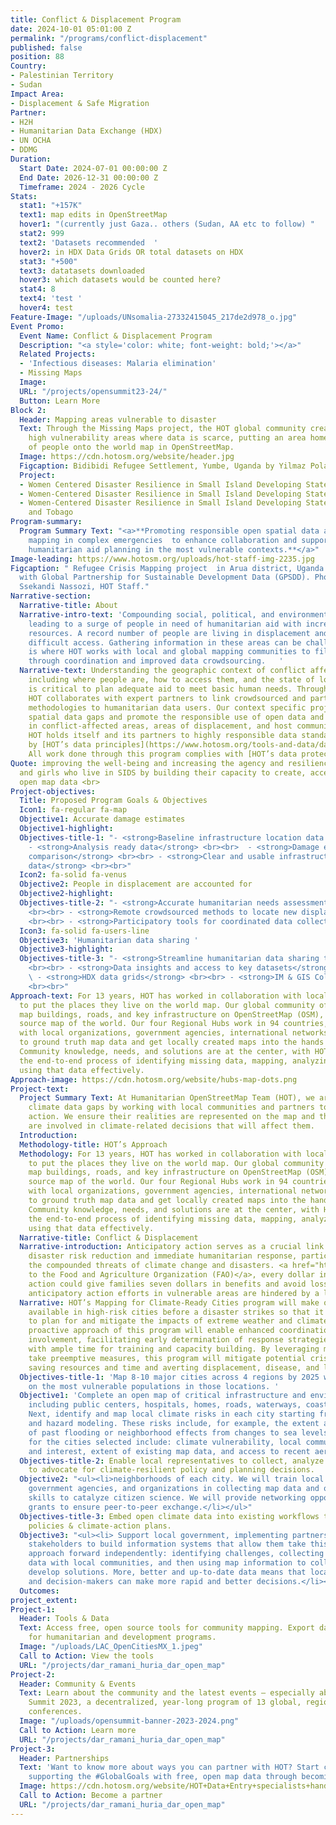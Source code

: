 ```yaml
---
title: Conflict & Displacement Program
date: 2024-10-01 05:01:00 Z
permalink: "/programs/conflict-displacement"
published: false
position: 88
Country:
- Palestinian Territory
- Sudan
Impact Area:
- Displacement & Safe Migration
Partner:
- H2H
- Humanitarian Data Exchange (HDX)
- UN OCHA
- DDMG
Duration:
  Start Date: 2024-07-01 00:00:00 Z
  End Date: 2026-12-31 00:00:00 Z
  Timeframe: 2024 - 2026 Cycle
Stats:
  stat1: "+157K"
  text1: map edits in OpenStreetMap
  hover1: "(currently just Gaza.. others (Sudan, AA etc to follow) "
  stat2: 999
  text2: 'Datasets recommended  '
  hover2: in HDX Data Grids OR total datasets on HDX
  stat3: "+500"
  text3: datatasets downloaded
  hover3: which datasets would be counted here?
  stat4: 8
  text4: 'test '
  hover4: test
Feature-Image: "/uploads/UNsomalia-27332415045_217de2d978_o.jpg"
Event Promo:
  Event Name: Conflict & Displacement Program
  Description: "<a style='color: white; font-weight: bold;'></a>"
  Related Projects:
  - 'Infectious diseases: Malaria elimination'
  - Missing Maps
  Image: 
  URL: "/projects/opensummit23-24/"
  Button: Learn More
Block 2:
  Header: Mapping areas vulnerable to disaster
  Text: Through the Missing Maps project, the HOT global community creates maps of
    high vulnerability areas where data is scarce, putting an area home to millions
    of people onto the world map in OpenStreetMap.
  Image: https://cdn.hotosm.org/website/header.jpg
  Figcaption: Bidibidi Refugee Settlement, Yumbe, Uganda by Yilmaz Polat
  Project:
  - Women Centered Disaster Resilience in Small Island Developing States - Montserrat
  - Women-Centered Disaster Resilience in Small Island Developing States - Timor-Leste
  - Women-Centered Disaster Resilience in Small Island Developing States - Trinidad
    and Tobago
Program-summary:
  Program Summary Text: "<a>**Promoting responsible open spatial data and participatory
    mapping in complex emergencies  to enhance collaboration and support informed
    humanitarian aid planning in the most vulnerable contexts.**</a>"
Image-leading: https://www.hotosm.org/uploads/hot-staff-img-2235.jpg
Figcaption: " Refugee Crisis Mapping project  in Arua district, Uganda in collaboration
  with Global Partnership for Sustainable Development Data (GPSDD). Photo by: Shamillah
  Ssekandi Nassozi, HOT Staff."
Narrative-section:
  Narrative-title: About
  Narrative-intro-text: 'Compounding social, political, and environmental risks are
    leading to a surge of people in need of humanitarian aid with increasingly limited
    resources. A record number of people are living in displacement and in areas of
    difficult access. Gathering information in these areas can be challenging, which
    is where HOT works with local and global mapping communities to fill these gaps
    through coordination and improved data crowdsourcing.   '
  Narrative-text: Understanding the geographic context of conflict affected areas,
    including where people are, how to access them, and the state of local infrastructure
    is critical to plan adequate aid to meet basic human needs. Through this program,
    HOT collaborates with expert partners to link crowdsourced and participatory mapping
    methodologies to humanitarian data users. Our context specific projects address
    spatial data gaps and promote the responsible use of open data and methodologies
    in conflict-affected areas, areas of displacement, and host communities.<br><br>
    HOT holds itself and its partners to highly responsible data standards guided
    by [HOT’s data principles](https://www.hotosm.org/tools-and-data/data-principles/).
    All work done through this program complies with [HOT’s data protection framework](https://github.com/hotosm/data_protection_project/).
Quote: improving the well-being and increasing the agency and resilience of women
  and girls who live in SIDS by building their capacity to create, access, and use
  open map data <br>
Project-objectives:
  Title: Proposed Program Goals & Objectives
  Icon1: fa-regular fa-map
  Objective1: Accurate damage estimates
  Objective1-highlight: 
  Objectives-title-1: "- <strong>Baseline infrastructure location data </strong> <br><br>
    - <strong>Analysis ready data</strong> <br><br>  - <strong>Damage estimate datasets
    comparison</strong> <br><br> - <strong>Clear and usable infrastructure damage
    data</strong> <br><br>"
  Icon2: fa-solid fa-venus
  Objective2: People in displacement are accounted for
  Objective2-highlight: 
  Objectives-title-2: "- <strong>Accurate humanitarian needs assessments </strong>
    <br><br> - <strong>Remote crowdsourced methods to locate new displacements</strong>
    <br><br> - <strong>Participatory tools for coordinated data collection in camps</strong> "
  Icon3: fa-solid fa-users-line
  Objective3: 'Humanitarian data sharing '
  Objective3-highlight: 
  Objectives-title-3: "- <strong>Streamline humanitarian data sharing to OSM </strong>
    <br><br> - <strong>Data insights and access to key datasets</strong> <br><br>
    \ - <strong>HDX data grids</strong> <br><br> - <strong>IM & GIS Collaboration</strong>
    <br><br>"
Approach-text: For 13 years, HOT has worked in collaboration with local communities
  to put the places they live on the world map. Our global community of 600K+ volunteers
  map buildings, roads, and key infrastructure on OpenStreetMap (OSM), a free open
  source map of the world. Our four Regional Hubs work in 94 countries, connecting
  with local organizations, government agencies, international networks, and others
  to ground truth map data and get locally created maps into the hands of decision-makers.
  Community knowledge, needs, and solutions are at the center, with HOT facilitating
  the end-to-end process of identifying missing data, mapping, analyzing data, and
  using that data effectively.
Approach-image: https://cdn.hotosm.org/website/hubs-map-dots.png
Project-text:
  Project Summary Text: At Humanitarian OpenStreetMap Team (HOT), we are addressing
    climate data gaps by working with local communities and partners to take anticipatory
    action. We ensure their realities are represented on the map and that communities
    are involved in climate-related decisions that will affect them.
  Introduction: 
  Methodology-title: HOT’s Approach
  Methodology: For 13 years, HOT has worked in collaboration with local communities
    to put the places they live on the world map. Our global community of 600K+ volunteers
    map buildings, roads, and key infrastructure on OpenStreetMap (OSM), a free open
    source map of the world. Our four Regional Hubs work in 94 countries, connecting
    with local organizations, government agencies, international networks, and others
    to ground truth map data and get locally created maps into the hands of decision-makers.
    Community knowledge, needs, and solutions are at the center, with HOT facilitating
    the end-to-end process of identifying missing data, mapping, analyzing data, and
    using that data effectively.
  Narrative-title: Conflict & Displacement
  Narrative-introduction: Anticipatory action serves as a crucial link between long-term
    disaster risk reduction and immediate humanitarian response, particularly amidst
    the compounded threats of climate change and disasters. <a href="https://www.fao.org/documents/card/en/c/cb7145en">According
    to the Food and Agriculture Organization (FAO)</a>, every dollar invested in anticipatory
    action could give families seven dollars in benefits and avoid losses. However,
    anticipatory action efforts in vulnerable areas are hindered by a lack of data.
  Narrative: HOT’s Mapping for Climate-Ready Cities program will make open map data
    available in high-risk cities before a disaster strikes so that it can be used
    to plan for and mitigate the impacts of extreme weather and climate events. The
    proactive approach of this program will enable enhanced coordination and community
    involvement, facilitating early determination of response strategies and providers
    with ample time for training and capacity building. By leveraging map data to
    take preemptive measures, this program will mitigate potential crises, thereby
    saving resources and time and averting displacement, disease, and livelihood losses.
  Objectives-title-1: 'Map 8-10 major cities across 4 regions by 2025 with a focus
    on the most vulnerable populations in those locations. '
  Objective1: 'Complete an open map of critical infrastructure and environmental systems,
    including public centers, hospitals, homes, roads, waterways, coastlines, etc.
    Next, identify and map local climate risks in each city starting from tested risk
    and hazard modeling. These risks include, for example, the extent and severity
    of past flooding or neighborhood effects from changes to sea levels. Criteria
    for the cities selected include: climate vulnerability, local community capacity
    and interest, extent of existing map data, and access to recent aerial imagery.'
  Objectives-title-2: Enable local representatives to collect, analyze & use map data
    to advocate for climate-resilient policy and planning decisions.
  Objective2: "<ul><li>neighborhoods of each city. We will train local communities,
    government agencies, and organizations in collecting map data and open data use
    skills to catalyze citizen science. We will provide networking opportunities and
    grants to ensure peer-to-peer exchange.</li></ul>"
  Objectives-title-3: Embed open climate data into existing workflows to create data-informed
    policies & climate-action plans.
  Objective3: "<ul><li> Support local government, implementing partners and other
    stakeholders to build information systems that allow them take this community-centered
    approach forward independently: identifying challenges, collecting and analyzing
    data with local communities, and then using map information to collaboratively
    develop solutions. More, better and up-to-date data means that locals, advocates
    and decision-makers can make more rapid and better decisions.</li></ul>"
  Outcomes: 
project_extent: 
Project-1:
  Header: Tools & Data
  Text: Access free, open source tools for community mapping. Export data from OpenStreetMap
    for humanitarian and development programs.
  Image: "/uploads/LAC_OpenCitiesMX_1.jpeg"
  Call to Action: View the tools
  URL: "/projects/dar_ramani_huria_dar_open_map"
Project-2:
  Header: Community & Events
  Text: Learn about the community and the latest events — especially about the Open
    Summit 2023, a decentralized, year-long program of 13 global, regional, and local
    conferences.
  Image: "/uploads/opensummit-banner-2023-2024.png"
  Call to Action: Learn more
  URL: "/projects/dar_ramani_huria_dar_open_map"
Project-3:
  Header: Partnerships
  Text: 'Want to know more about ways you can partner with HOT? Start creating and
    supporting the #GlobalGoals with free, open map data through becoming a partner.'
  Image: https://cdn.hotosm.org/website/HOT+Data+Entry+specialists+handed+over+framed,+printed+maps+back+to+the+village+offices.+HOT+IndonesiaRiyadi+Wibowo+cropped.jpeg
  Call to Action: Become a partner
  URL: "/projects/dar_ramani_huria_dar_open_map"
---
```


